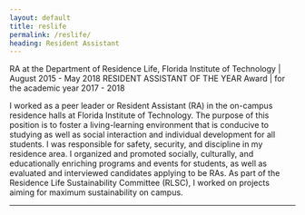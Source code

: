 ```yaml
---
layout: default
title: reslife
permalink: /reslife/
heading: Resident Assistant
---
```


RA at the Department of Residence Life, Florida Institute of Technology | August 2015 - May 2018
RESIDENT ASSISTANT OF THE YEAR Award | for the academic year 2017 - 2018 


I worked as a peer leader or Resident Assistant (RA) in the on-campus residence halls at Florida Institute of Technology. 
The purpose of this position is to foster a living-learning environment that is conducive to studying as well as social interaction and individual development for all students. 
I was responsible for safety, security, and discipline in my residence area. 
I organized and promoted socially, culturally, and educationally enriching programs and events for students, as well as evaluated and interviewed candidates applying to be RAs. 
As part of the Residence Life Sustainability Committee (RLSC), I worked on projects aiming for maximum sustainability on campus.


---

